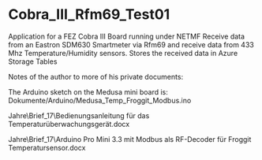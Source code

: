 # Cobra_III_Rfm69_Test01
Application for a FEZ Cobra III Board running under NETMF
Receive data from an Eastron SDM630 Smartmeter via Rfm69 and receive data from 433 Mhz Temperature/Humidity sensors.
Stores the received data in Azure Storage Tables

Notes of the author to more of his private documents:

The Arduino sketch on the Medusa mini board is: Dokumente/Arduino/Medusa_Temp_Froggit_Modbus.ino

Jahre\Brief_17\Bedienungsanleitung für das Temperaturüberwachungsgerät.docx

Jahre\Brief_17\Arduino Pro Mini 3.3 mit Modbus  als RF-Decoder für Froggit Temperatursensor.docx

